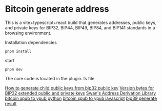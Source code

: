 # Bitcoin generate address

This is a vite+typescript+react build that generates addresses, public keys, and private keys for BIP32, BIP44, BIP49, BIP84, and BIP141 standards in a browsing environment.

Installation dependencies

```
pnpm install
```

start

```
pnpm dev
```

The core code is located in the plugin. ts file

[How to generate child public keys from bip32 public key](https://github.com/bitcoinjs/bitcoinjs-lib/issues/997)
[Version bytes for BIP32 extended public and private keys](https://electrum.readthedocs.io/en/latest/xpub_version_bytes.html)
[Swan's Address Derivation Library](https://www.npmjs.com/package/@swan-bitcoin/xpub-lib)
[bitcoin xpub to ypub python](https://github.com/mchalise/bitcoin-xpub-to-ypub/blob/master/convert_xpub_to_ypub.py)
[bitcoin xpub to ypub javascript](https://github.com/bitcoinjs/bitcoinjs-lib/issues/1258)
[bip39 generate result](https://iancoleman.io/bip39/)
